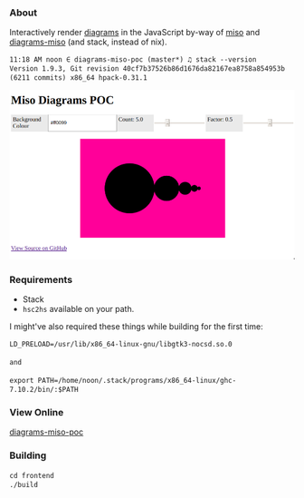 ### About

Interactively render [diagrams](https://diagrams.github.io) in the JavaScript
by-way of [miso](http://github.com/dmjio/miso/) and
[diagrams-miso](https://github.com/cocreature/diagrams-miso) (and stack,
instead of nix).

```
11:18 AM noon ∈ diagrams-miso-poc (master*) ♫ stack --version
Version 1.9.3, Git revision 40cf7b37526b86d1676da82167ea8758a854953b (6211 commits) x86_64 hpack-0.31.1
```

![](images/ss.png)


### Requirements

- Stack
- `hsc2hs` available on your path.

I might've also required these things while building for the first time:

```
LD_PRELOAD=/usr/lib/x86_64-linux-gnu/libgtk3-nocsd.so.0

and

export PATH=/home/noon/.stack/programs/x86_64-linux/ghc-7.10.2/bin/:$PATH
```

### View Online

[diagrams-miso-poc](https://silky.github.io/diagrams-miso-poc/frontend/dist/)


### Building

```
cd frontend
./build
```

